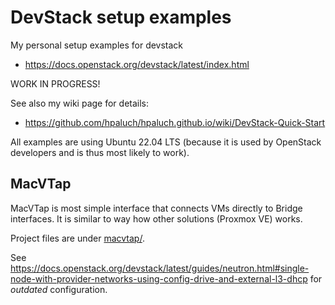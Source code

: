 # DevStack setup examples

My personal setup examples for devstack
- https://docs.openstack.org/devstack/latest/index.html

WORK IN PROGRESS!

See also my wiki page for details:
- https://github.com/hpaluch/hpaluch.github.io/wiki/DevStack-Quick-Start

All examples are using Ubuntu 22.04 LTS (because it is used by OpenStack developers and is thus
most likely to work).

## MacVTap

MacVTap is most simple interface that connects VMs directly to Bridge interfaces. It is similar
to way how other solutions (Proxmox VE) works.

Project files are under [macvtap/](macvtap/).

See https://docs.openstack.org/devstack/latest/guides/neutron.html#single-node-with-provider-networks-using-config-drive-and-external-l3-dhcp
for *outdated* configuration.


